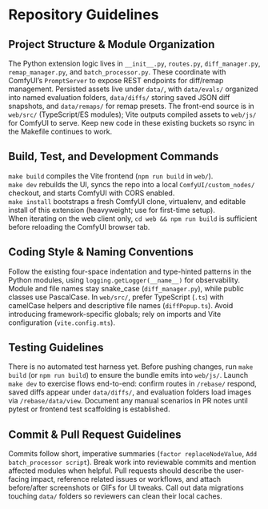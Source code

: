 # Repository Guidelines

## Project Structure & Module Organization
The Python extension logic lives in `__init__.py`, `routes.py`, `diff_manager.py`, `remap_manager.py`, and `batch_processor.py`. These coordinate with ComfyUI’s `PromptServer` to expose REST endpoints for diff/remap management. Persisted assets live under `data/`, with `data/evals/` organized into named evaluation folders, `data/diffs/` storing saved JSON diff snapshots, and `data/remaps/` for remap presets. The front-end source is in `web/src/` (TypeScript/ES modules); Vite outputs compiled assets to `web/js/` for ComfyUI to serve. Keep new code in these existing buckets so rsync in the Makefile continues to work.

## Build, Test, and Development Commands
`make build` compiles the Vite frontend (`npm run build` in `web/`).  
`make dev` rebuilds the UI, syncs the repo into a local `ComfyUI/custom_nodes/` checkout, and starts ComfyUI with CORS enabled.  
`make install` bootstraps a fresh ComfyUI clone, virtualenv, and editable install of this extension (heavyweight; use for first-time setup).  
When iterating on the web client only, `cd web && npm run build` is sufficient before reloading the ComfyUI browser tab.

## Coding Style & Naming Conventions
Follow the existing four-space indentation and type-hinted patterns in the Python modules, using `logging.getLogger(__name__)` for observability. Module and file names stay snake_case (`diff_manager.py`), while public classes use PascalCase. In `web/src/`, prefer TypeScript (`.ts`) with camelCase helpers and descriptive file names (`diffPopup.ts`). Avoid introducing framework-specific globals; rely on imports and Vite configuration (`vite.config.mts`).

## Testing Guidelines
There is no automated test harness yet. Before pushing changes, run `make build` (or `npm run build`) to ensure the bundle emits into `web/js/`. Launch `make dev` to exercise flows end-to-end: confirm routes in `/rebase/` respond, saved diffs appear under `data/diffs/`, and evaluation folders load images via `/rebase/data/view`. Document any manual scenarios in PR notes until pytest or frontend test scaffolding is established.

## Commit & Pull Request Guidelines
Commits follow short, imperative summaries (`factor replaceNodeValue`, `Add batch_processor script`). Break work into reviewable commits and mention affected modules when helpful. Pull requests should describe the user-facing impact, reference related issues or workflows, and attach before/after screenshots or GIFs for UI tweaks. Call out data migrations touching `data/` folders so reviewers can clean their local caches.
